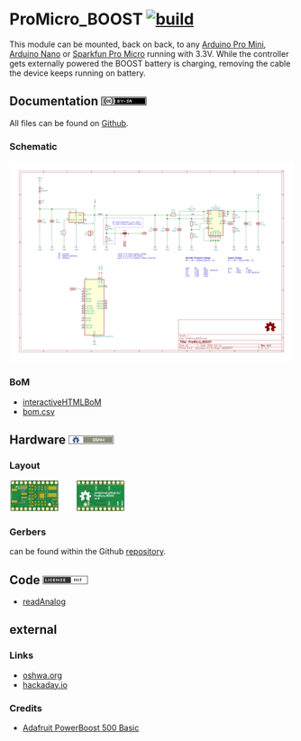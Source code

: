 # ProMicro_BOOST [![build](https://github.com/nerdyscout/ProMicro/workflows/kicad-exports/badge.svg?branch=BOOST)](BOOST/actions?query=branch%3ABOOST)
This module can be mounted, back on back, to any [Arduino Pro Mini](https://www.sparkfun.com/products/11113), [Arduino Nano](https://store.arduino.cc/arduino-nano) or [Sparkfun Pro Micro](https://www.sparkfun.com/products/12587) running with 3.3V. While the controller gets externally powered the BOOST battery is charging, removing the cable the device keeps running on battery.

## Documentation [![CC BY-SA](../img/ccbysa.png)](docs/LICENSE.TXT)
All files can be found on [Github](https://github.com/nerdyscout/ProMicro/tree/master/BOOST).

### Schematic
[![ProMicro_BOOST-Schematic](docs/img/ProMicro_BOOST-schematic.svg)](docs/ProMicro_BOOST-schematic.pdf)

### BoM
  * [interactiveHTMLBoM](https://nerdyscout.github.io/ProMicro/BOOST/docs/bom/ProMicro_BOOST-ibom.html)
  * [bom.csv](gerbers/ProMicro_BOOST-bom.csv)

## Hardware [![CERN OHL v1.2](../img/oshw.png)](LICENSE.TXT)
### Layout
<a href="docs/ProMicro_BOOST-documentation.pdf"><img src="docs/img/ProMicro_BOOST-top.svg" alt="ProMicro_BOOST-top" width="20%"/></a>
<a href="docs/ProMicro_BOOST-documentation.pdf"><img src="docs/img/ProMicro_BOOST-bottom.svg" alt="ProMicro_BOOST-bottom" width="20%"/></a>

### Gerbers
can be found within the Github [repository](gerbers).

## Code [![MIT](../img/mit.png)](examples/LICENSE.TXT)
  * [readAnalog](examples/ProMicro_BOOST_readAnalog.ino/ProMicro_BOOST_readAnalog.ino)

## external
### Links
  * [oshwa.org](https://certification.oshwa.org/de000102.html)
  * [hackaday.io](https://hackaday.io/project/171898-promicro)

### Credits
  * [Adafruit PowerBoost 500 Basic](https://learn.adafruit.com/adafruit-powerboost)
